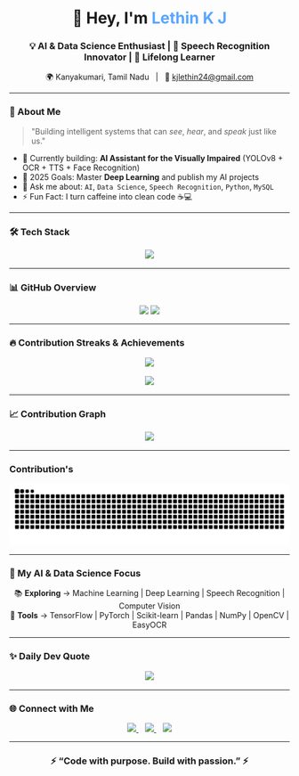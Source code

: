 <!-- --------------- HEADER --------------- -->
<h1 align="center">👋 Hey, I'm <span style="color:#58a6ff;">Lethin K J</span></h1>

<h3 align="center">💡 AI & Data Science Enthusiast | 🧠 Speech Recognition Innovator | 🚀 Lifelong Learner</h3>

<p align="center">
🌍 Kanyakumari, Tamil Nadu &nbsp; | &nbsp; 📧 <a href="mailto:kjlethin24@gmail.com">kjlethin24@gmail.com</a>  
</p>

---

<!-- --------------- ABOUT --------------- -->
### 🧠 About Me
> "Building intelligent systems that can *see*, *hear*, and *speak* just like us."

- 🔭 Currently building: **AI Assistant for the Visually Impaired** (YOLOv8 + OCR + TTS + Face Recognition)  
- 🎯 2025 Goals: Master **Deep Learning** and publish my AI projects  
- 💬 Ask me about: `AI`, `Data Science`, `Speech Recognition`, `Python`, `MySQL`  
- ⚡ Fun Fact: I turn caffeine into clean code ☕💻  

---

<!-- --------------- TECH STACK --------------- -->
### 🛠️ Tech Stack

<p align="center">
<img src="https://skillicons.dev/icons?i=python,mysql,sqlite,github,git,html,css,js,java,vscode,linux,figma&theme=dark" />
</p>

---

<!-- --------------- GITHUB STATS --------------- -->
### 📊 GitHub Overview  

<p align="center">
  <img height="180em" src="https://github-readme-stats.vercel.app/api?username=lethinkj&show_icons=true&theme=tokyonight&hide_border=true&bg_color=0d1117&include_all_commits=true&count_private=true" />
  <img height="180em" src="https://github-readme-stats.vercel.app/api/top-langs/?username=lethinkj&layout=compact&theme=tokyonight&hide_border=true&bg_color=0d1117" />
</p>

---

<!-- --------------- STREAKS & TROPHIES --------------- -->
### 🔥 Contribution Streaks & Achievements  

<p align="center">
  <img src="https://streak-stats.demolab.com/?user=lethinkj&theme=tokyonight&hide_border=true&background=0d1117" height="170em" />
</p>

<p align="center">
  <img src="https://github-profile-trophy.vercel.app/?username=lethinkj&theme=tokyonight&no-frame=true&no-bg=true&row=1&margin-w=15" />
</p>

---

<!-- --------------- ACTIVITY GRAPH --------------- -->
### 📈 Contribution Graph  

<p align="center">
  <img src="https://github-readme-activity-graph.vercel.app/graph?username=lethinkj&theme=tokyo-night&bg_color=0d1117&color=58a6ff&line=58a6ff&point=ffffff&area=true&hide_border=true" />
</p>

---

<!-- --------------- SNAKE ANIMATION --------------- -->
###  Contribution's  

![GitHub Snake Animation](https://raw.githubusercontent.com/lethinkj/Lethinkj/output/github-contribution-grid-snake.svg)


---

<!-- --------------- AI & DATA SCIENCE SECTION --------------- -->
### 🤖 My AI & Data Science Focus  

<p align="center">
📚 <b>Exploring</b> → Machine Learning | Deep Learning | Speech Recognition | Computer Vision  
<br>
🧩 <b>Tools</b> → TensorFlow | PyTorch | Scikit-learn | Pandas | NumPy | OpenCV | EasyOCR  
</p>

---

<!-- --------------- DAILY QUOTE --------------- -->
### ✨ Daily Dev Quote  
<p align="center">
  <img src="https://quotes-github-readme.vercel.app/api?type=horizontal&theme=tokyonight&animation=grow_out_in" />
</p>

---

<!-- --------------- CONNECT SECTION --------------- -->
### 🌐 Connect with Me  

<p align="center">
  <a href="mailto:kjlethin24@gmail.com">
    <img src="https://img.shields.io/badge/Gmail-D14836?logo=gmail&logoColor=white" />
  </a>
  &nbsp;&nbsp;
  <a href="https://www.linkedin.com/in/lethinkj">
    <img src="https://img.shields.io/badge/LinkedIn-0077B5?logo=linkedin&logoColor=white" />
  </a>
  &nbsp;&nbsp;
  <a href="https://github.com/lethinkj">
    <img src="https://img.shields.io/badge/GitHub-181717?logo=github&logoColor=white" />
  </a>
</p>

---

<h3 align="center">⚡ “Code with purpose. Build with passion.” ⚡</h3>

